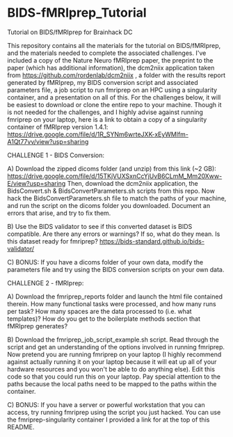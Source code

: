 # BIDS-fMRIprep_Tutorial
Tutorial on BIDS/fMRIprep for Brainhack DC

This repository contains all the materials for the tutorial on BIDS/fMRIprep, and the materials needed to complete the associated challenges. I've included a copy of the Nature Neuro fMRIprep paper, the preprint to the paper (which has additional information), the dcm2niix application taken from https://github.com/rordenlab/dcm2niix , a folder with the results report generated by fMRIprep, my BIDS conversion script and associated parameters file, a job script to run fmriprep on an HPC using a singularity container, and a presentation on all of this. For the challenges below, it will be easiest to download or clone the entire repo to your machine. Though it is not needed for the challenges, and I highly advise against running fmriprep on your laptop, here is a link to obtain a copy of a singularity container of fMRIprep version 1.4.1: https://drive.google.com/file/d/1R_SYNm6wrteJXK-xEyWMlfm-A1Qt77vv/view?usp=sharing

CHALLENGE 1 - BIDS Conversion: 

A) Download the zipped dicoms folder (and unzip) from this link (~2 GB): https://drive.google.com/file/d/15TKjVUXSxnCcYjUvB6CLmM_Mm20Xww-E/view?usp=sharing
Then, download the dcm2niix application, the BidsConvert.sh & BidsConvertParameters.sh scripts from this repo. Now hack the BidsConvertParameters.sh file to match the paths of your machine, and run the script on the dicoms folder you downloaded. Document an errors that arise, and try to fix them. 

B) Use the BIDS validator to see if this converted dataset is BIDS compatible. Are there any errors or warnings? If so, what do they mean. Is this dataset ready for fmriprep? https://bids-standard.github.io/bids-validator/

C) BONUS: If you have a dicoms folder of your own data, modify the parameters file and try using the BIDS conversion scripts on your own data.

CHALLENGE 2 - fMRIprep: 

A) Download the fmriprep_reports folder and launch the html file contained therein. How many functional tasks were processed, and how many runs per task? How many spaces are the data processed to (i.e. what templates)? How do you get to the boilerplate methods section that fMRIprep generates?

B) Download the fmriprep_job_script_example.sh script. Read through the script and get an understanding of the options involved in running fmriprep. Now pretend you are running fmriprep on your laptop (I highly recommend against actually running it on your laptop because it will eat up all of your hardware resources and you won't be able to do anything else). Edit this code so that you could run this on your laptop. Pay special attention to the paths because the local paths need to be mapped to the paths within the container. 

C) BONUS: If you have a server or powerful workstation that you can access, try running fmriprep using the script you just hacked. You can use the fmriprep-singularity container I provided a link for at the top of this README. 
